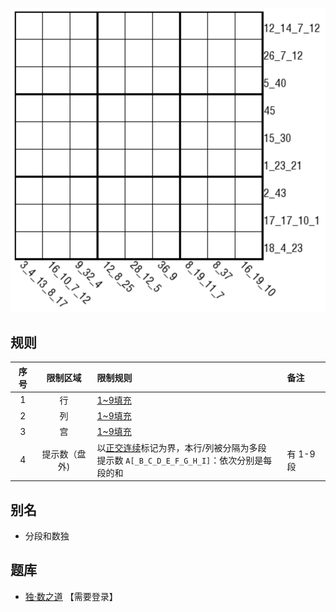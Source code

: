 ![](../../../images/sudoku/连续分段和.png)

## 规则
| 序号 | 限制区域 | 限制规则 | 备注 |
| :---: | :---: | :--- | :--- |
| 1 | 行 | [1~9填充] | |
| 2 | 列 | [1~9填充] | |
| 3 | 宫 | [1~9填充] | |
| 4 | 提示数（盘外) | 以[正交连续]标记为界，本行/列被分隔为多段<br/>提示数 `A[_B_C_D_E_F_G_H_I]`：依次分别是每段的和 | 有 1-9 段 |

## 别名
- 分段和数独

## 题库
- [独·数之道](http://www.sudokufans.org.cn/lx/game.index.php?type=fdh) 【需要登录】

[1~9填充]: ../../../rules.md#1~9填充
[正交连续]: ../../../rules.md#正交连续